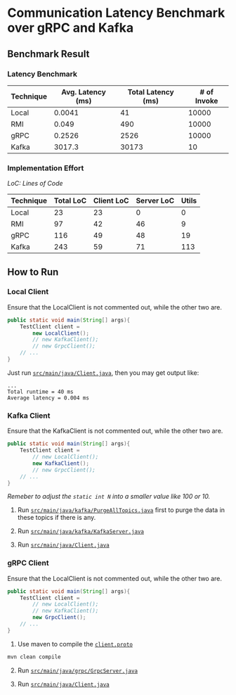 # Communication Latency Benchmark over gRPC and Kafka

## Benchmark Result

### Latency Benchmark

| Technique | Avg. Latency (ms) | Total Latency (ms) | # of Invoke |
| --------- | ----------------- | ------------------ | ----------- |
| Local     | 0.0041            | 41                 | 10000       |
| RMI       | 0.049             | 490                | 10000       |
| gRPC      | 0.2526            | 2526               | 10000       |
| Kafka     | 3017.3            | 30173              | 10          |

### Implementation Effort

*LoC: Lines of Code*

| Technique | Total LoC | Client LoC | Server LoC | Utils |
| --------- | --------- | ---------- | ---------- | ----- |
| Local     | 23        | 23         | 0          | 0     |
| RMI       | 97        | 42         | 46         | 9     |
| gRPC      | 116       | 49         | 48         | 19    |
| Kafka     | 243       | 59         | 71         | 113   |

## How to Run

### Local Client

Ensure that the LocalClient is not commented out, while the other two are.
```java
public static void main(String[] args){
    TestClient client =
        new LocalClient();
        // new KafkaClient();
        // new GrpcClient();
    // ...
}
```

Just run [`src/main/java/Client.java`](src/main/java/Client.java), then you may get output like:

```text
...
Total runtime = 40 ms
Average latency = 0.004 ms
```

### Kafka Client

Ensure that the KafkaClient is not commented out, while the other two are.
```java
public static void main(String[] args){
    TestClient client =
        // new LocalClient();
        new KafkaClient();
        // new GrpcClient();
    // ...
}
```

_Remeber to adjust the `static int N` into a smaller value like 100 or 10._

1. Run [`src/main/java/kafka/PurgeAllTopics.java`](src/main/java/kafka/PurgeAllTopics.java) first to purge the data in these 
topics if there is any.
   
2. Run [`src/main/java/kafka/KafkaServer.java`](src/main/java/kafka/KafkaServer.java)

3. Run [`src/main/java/Client.java`](src/main/java/Client.java)

### gRPC Client

Ensure that the LocalClient is not commented out, while the other two are.
```java
public static void main(String[] args){
    TestClient client =
        // new LocalClient();
        // new KafkaClient();
        new GrpcClient();
    // ...
}
```

1. Use maven to compile the [`client.proto`](src/main/proto/server.proto)
```bash
mvn clean compile
```

2. Run [`src/main/java/grpc/GrpcServer.java`](src/main/java/grpc/GrpcServer.java)

3. Run [`src/main/java/Client.java`](src/main/java/Client.java)
